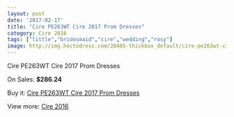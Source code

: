 ```yaml
---
layout: post
date: '2017-02-17'
title: "Cire PE263WT Cire 2017 Prom Dresses"
category: Cire 2016
tags: ["little","bridesmaid","cire","wedding","rosy"]
image: http://img.hectodress.com/28485-thickbox_default/cire-pe263wt-cire-2012-prom-dresses.jpg
---
```

Cire PE263WT Cire 2017 Prom Dresses

On Sales: **$286.24**
<a href="https://www.hectodress.com/cire-2013/13285-cire-pe263wt-cire-2012-prom-dresses.html"><amp-img layout="responsive" width="600" height="600" src="//img.hectodress.com/28485-thickbox_default/cire-pe263wt-cire-2012-prom-dresses.jpg" alt="Cire PE263WT Cire 2017 Prom Dresses 0" /></a>
<a href="https://www.hectodress.com/cire-2013/13285-cire-pe263wt-cire-2012-prom-dresses.html"><amp-img layout="responsive" width="600" height="600" src="//img.hectodress.com/28486-thickbox_default/cire-pe263wt-cire-2012-prom-dresses.jpg" alt="Cire PE263WT Cire 2017 Prom Dresses 1" /></a>

Buy it: [Cire PE263WT Cire 2017 Prom Dresses](https://www.hectodress.com/cire-2013/13285-cire-pe263wt-cire-2012-prom-dresses.html "Cire PE263WT Cire 2017 Prom Dresses")

View more: [Cire 2016](https://www.hectodress.com/211-cire-2013 "Cire 2016")